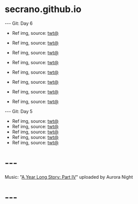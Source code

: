 # secrano.github.io

--- Git: Day 6

- Ref img, source: [twt@](https://x.com/HoDaRaKe/status/1802347901252751687)
- Ref img, source: [twt@](https://x.com/sasukedailydose/status/1802107907275661611)
- Ref img, source: [twt@](https://x.com/dailyJinchuriki/status/1802029234887467469)

- Ref img, source: [twt@](https://x.com/Kuroneko__x/status/1802388503914856469)
- Ref img, source: [twt@](https://x.com/GifsAnime_/status/1802072174607708458)
- Ref img, source: [twt@](https://x.com/Manim_Asg/status/1801964666375016596)

- Ref img, source: [twt@](https://x.com/george_10g/status/1802293742075777302)
- Ref img, source: [twt@](https://x.com/HoDaRaKe/status/1802332803117519008)

--- Git: Day 5

- Ref img, source: [twt@](https://x.com/lusopps/status/1801607212302840087)
- Ref img, source: [twt@](https://x.com/yurari_banri/status/1802134653878542357)
- Ref img, source: [twt@](https://x.com/katsmuki/status/1801980748003459486)
- Ref img, source: [twt@](https://x.com/khiawings/status/1801927392199385119)
- Ref img, source: [twt@](https://x.com/mimi_aiart/status/1801902475601195131)

# ---
Music: "[A Year Long Story: Part IV](https://www.youtube.com/watch?v=76Pdg2-BpG0)" uploaded by Aurora Night
# ---
